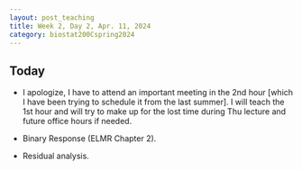 ```yaml
---
layout: post_teaching
title: Week 2, Day 2, Apr. 11, 2024
category: biostat200Cspring2024
---
```


## Today
* I apologize, I have to attend an important meeting in the 2nd hour [which I have been trying to schedule it from the last summer]. I will teach the 1st hour and will try to make up for the lost time during Thu lecture and future office hours if needed.

* Binary Response (ELMR Chapter 2).

* Residual analysis.


